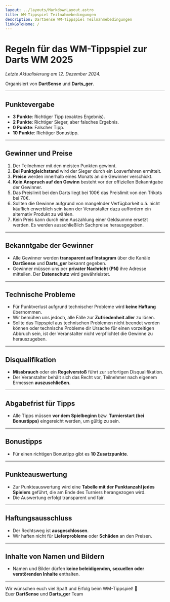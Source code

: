 ```yaml
---
layout: ../layouts/MarkdownLayout.astro
title: WM-Tippspiel Teilnahmebedingungen
description: DartSense WM-Tippspiel Teilnahmebedingungen
linkGoToHome: /
---
```


# Regeln für das WM-Tippspiel zur Darts WM 2025

_Letzte Aktualisierung am 12. Dezember 2024._

Organisiert von **DartSense** und **Darts_ger**.

---

## **Punktevergabe**

- **3 Punkte**: Richtiger Tipp (exaktes Ergebnis).
- **2 Punkte**: Richtiger Sieger, aber falsches Ergebnis.
- **0 Punkte**: Falscher Tipp.
- **10 Punkte**: Richtiger Bonustipp.

---

## **Gewinner und Preise**

1. Der Teilnehmer mit den meisten Punkten gewinnt.
2. **Bei Punktgleichstand** wird der Sieger durch ein Losverfahren ermittelt.
3. **Preise** werden innerhalb eines Monats an die Gewinner verschickt.
4. **Kein Anspruch auf den Gewinn** besteht vor der offiziellen Bekanntgabe der Gewinner.
5. Das Preislimit bei den Darts liegt bei 100€ das Preislimit von den Trikots bei 70€.
6. Sollten die Gewinne aufgrund von mangelnder Verfügbarkeit o.ä. nicht käuflich erwerblich sein kann der Veranstalter dazu auffordern ein alternativ Produkt zu wählen.
7. Kein Preis kann durch eine Auszahlung einer Geldsumme ersetzt werden. Es werden ausschließlich Sachpreise herausgegeben.

---

## **Bekanntgabe der Gewinner**

- Alle Gewinner werden **transparent auf Instagram** über die Kanäle **DartSense** und **Darts_ger** bekannt gegeben.
- Gewinner müssen uns per **privater Nachricht (PN)** ihre Adresse mitteilen. Der **Datenschutz** wird gewährleistet.

---

## **Technische Probleme**

- Für Punktverlust aufgrund technischer Probleme wird **keine Haftung** übernommen.
- Wir bemühen uns jedoch, alle Fälle zur **Zufriedenheit aller** zu lösen.
- Sollte das Tippspiel aus technischen Problemen nicht beendet werden können oder technische Probleme dir Ursache für einen vorzeitigen Abbruch sein, ist der Veranstalter nicht verpflichtet die Gewinne zu herauszugeben.

---

## **Disqualifikation**

- **Missbrauch** oder ein **Regelverstoß** führt zur sofortigen Disqualifikation.
- Der Veranstalter behält sich das Recht vor, Teilnehmer nach eigenem Ermessen **auszuschließen**.

---

## **Abgabefrist für Tipps**

- Alle Tipps müssen **vor dem Spielbeginn** bzw. **Turnierstart (bei Bonustipps)** eingereicht werden, um gültig zu sein.

---

## **Bonustipps**

- Für einen richtigen Bonustipp gibt es **10 Zusatzpunkte**.

---

## **Punkteauswertung**

- Zur Punkteauswertung wird eine **Tabelle mit der Punktanzahl jedes Spielers** geführt, die am Ende des Turniers herangezogen wird.
- Die Auswertung erfolgt transparent und fair.

---

## **Haftungsausschluss**

- Der Rechtsweg ist **ausgeschlossen**.
- Wir haften nicht für **Lieferprobleme** oder **Schäden** an den Preisen.

---

## **Inhalte von Namen und Bildern**

- Namen und Bilder dürfen **keine beleidigenden, sexuellen oder verstörenden Inhalte** enthalten.

---

Wir wünschen euch viel Spaß und Erfolg beim WM-Tippspiel! 🎯  
Euer **DartSense** und **Darts_ger** Team
